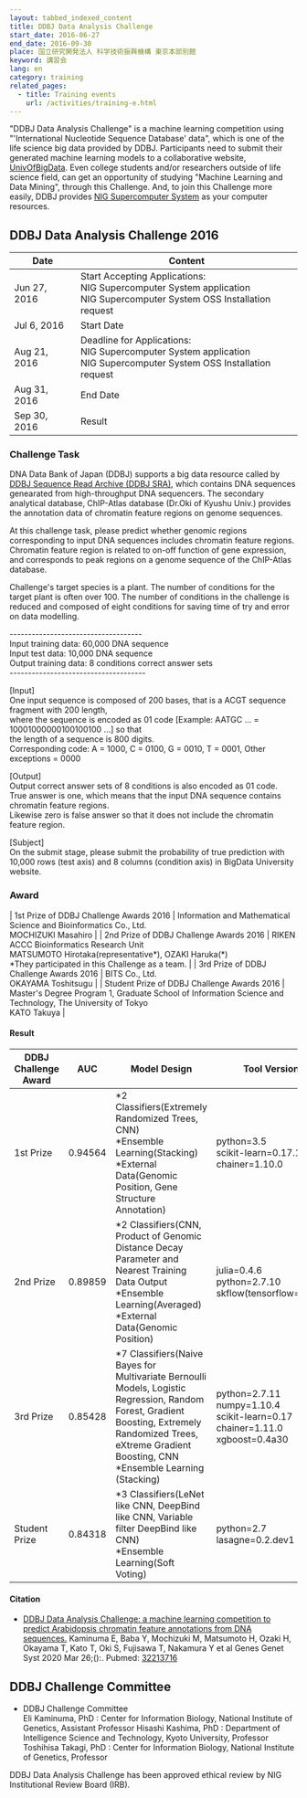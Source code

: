 ```yaml
---
layout: tabbed_indexed_content
title: DDBJ Data Analysis Challenge
start_date: 2016-06-27
end_date: 2016-09-30
place: 国立研究開発法人 科学技術振興機構 東京本部別館
keyword: 講習会
lang: en
category: training
related_pages:
  - title: Training events
    url: /activities/training-e.html
---
```


"DDBJ Data Analysis Challenge" is a machine learning competition using
"'International Nucleotide Sequence Database' data", which is one of the
life science big data provided by DDBJ. Participants need to submit
their generated machine learning models to a collaborative website,
[UnivOfBigData](http://universityofbigdata.net/?lang=en). Even college
students and/or researchers outside of life science field, can get an
opportunity of studying "Machine Learning and Data Mining", through this
Challenge. And, to join this Challenge more easily, DDBJ provides [NIG
Supercomputer System](https://sc.ddbj.nig.ac.jp/en) as your computer
resources.

## DDBJ Data Analysis Challenge 2016 <a name="2016"></a>

|  Date  |  Content  |
| ---- | ---- |
|  Jun 27, 2016	  |  Start Accepting Applications:<br/>NIG Supercomputer System application<br/>NIG Supercomputer System OSS Installation request  |
|  Jul 6, 2016	  |  Start Date  |
|  Aug 21, 2016	  |  Deadline for Applications:<br/>NIG Supercomputer System application<br/>NIG Supercomputer System OSS Installation request  |
|  Aug 31, 2016  |  End Date  |
|  Sep 30, 2016  |  Result  |

### Challenge Task <a name="task-2016"></a>

DNA Data Bank of Japan (DDBJ) supports a big data resource called by
[DDBJ Sequence Read Archive (DDBJ SRA)](/dra/index-e.html), which contains
DNA sequences genearated from high-throughput DNA sequencers. The
secondary analytical database, ChIP-Atlas database (Dr.Oki of Kyushu
Univ.) provides the annotation data of chromatin feature regions on
genome sequences.

At this challenge task, please predict whether genomic regions
corresponding to input DNA sequences includes chromatin feature regions.
Chromatin feature region is related to on-off function of gene
expression, and corresponds to peak regions on a genome sequence of the
ChIP-Atlas database.

Challenge's target species is a plant. The number of conditions for the
target plant is often over 100. The number of conditions in the
challenge is reduced and composed of eight conditions for saving time of
try and error on data modelling.

\------------------------------------  
Input training data: 60,000 DNA sequence  
Input test data: 10,000 DNA sequence  
Output training data: 8 conditions correct answer sets  
\-------------------------------------

\[Input\]  
One input sequence is composed of 200 bases, that is a ACGT sequence
fragment with 200 length,  
where the sequence is encoded as 01 code \[Example: AATGC ... =
10001000000100100100 ...\] so that  
the length of a sequence is 800 digits.  
Corresponding code: A = 1000, C = 0100, G = 0010, T = 0001, Other
exceptions = 0000

\[Output\]  
Output correct answer sets of 8 conditions is also encoded as 01 code.  
True answer is one, which means that the input DNA sequence contains
chromatin feature regions.  
Likewise zero is false answer so that it does not include the chromatin
feature region.

\[Subject\]  
On the submit stage, please submit the probability of true prediction
with 10,000 rows (test axis) and 8 columns (condition axis) in BigData
University website.

### Award <a name="winners-2016"></a>

|  1st Prize of DDBJ Challenge Awards 2016  |  Information and Mathematical Science and Bioinformatics Co., Ltd.<br/>MOCHIZUKI Masahiro  |
|  2nd Prize of DDBJ Challenge Awards 2016  |  RIKEN ACCC Bioinformatics Research Unit<br/>MATSUMOTO Hirotaka(representative*), OZAKI Haruka(*)<br/>*They participated in this Challenge as a team.  |
|  3rd Prize of DDBJ Challenge Awards 2016  |  BITS Co., Ltd.<br/>OKAYAMA Toshitsugu  |
|  Student Prize of DDBJ Challenge Awards 2016  |  Master's Degree Program 1, Graduate School of Information Science and Technology, The University of Tokyo<br/>KATO Takuya  |

#### Result <a name="result-2016"></a>

|  DDBJ<br>Challenge<br>Award  |  AUC  |  Model Design  |  Tool Version  |
| ---- | ---- | ---- | ---- |
|  1st Prize  |  0.94564  |  *2 Classifiers(Extremely Randomized Trees, CNN)<br/>*Ensemble Learning(Stacking)<br/>*External Data(Genomic Position, Gene Structure Annotation)  |  python=3.5<br/>scikit-learn=0.17.1<br/>chainer=1.10.0  |
|  2nd Prize  |  0.89859  |  *2 Classifiers(CNN, Product of Genomic Distance Decay Parameter and Nearest Training Data Output<br>*Ensemble Learning(Averaged)<br/>*External Data(Genomic Position)  |  julia=0.4.6<br/>python=2.7.10<br/>skflow(tensorflow=0.8.0)  |
|  3rd Prize  |  0.85428  |  *7 Classifiers(<span class="st">Naive Bayes for Multivariate Bernoulli Models</span>, Logistic Regression, Random Forest, Gradient Boosting, <span class="st">Extremely Randomized Trees</span>, eXtreme Gradient Boosting, CNN<br>*Ensemble Learning (Stacking)  |  python=2.7.11<br/>numpy=1.10.4<br/>scikit-learn=0.17<br/>chainer=1.11.0<br/>xgboost=0.4a30 |
|  Student Prize  |  0.84318  |  *3 Classifiers(LeNet like CNN, DeepBind like CNN, Variable filter DeepBind like CNN)<br/>*Ensemble Learning(Soft Voting)  |  python=2.7<br/>lasagne=0.2.dev1  |

#### Citation <a name="citation"></a>

  - <span class="title">[DDBJ Data Analysis Challenge: a machine
    learning competition to predict Arabidopsis chromatin feature
    annotations from DNA
    sequences.](https://www.ncbi.nlm.nih.gov/pubmed/32213716)</span>
    <span class="authors">Kaminuma E, Baba Y, Mochizuki M, Matsumoto H,
    Ozaki H, Okayama T, Kato T, Oki S, Fujisawa T, Nakamura Y et
    al</span> <span class="pub-info"> <span class="journal">Genes Genet
    Syst</span> <span class="bib-info">2020 Mar 26;():.</span>
    <span class="pubmed-id">Pubmed:
    [32213716](https://www.ncbi.nlm.nih.gov/pubmed/32213716)</span>
    </span>

## DDBJ Challenge Committee <a name="committee"></a>

  - DDBJ Challenge Committee  
    Eli Kaminuma, PhD : Center for Information Biology, National
    Institute of Genetics, Assistant Professor
    Hisashi Kashima, PhD : Department of Intelligence Science and
    Technology, Kyoto University, Professor
    Toshihisa Takagi, PhD : Center for Information Biology, National
    Institute of Genetics, Professor

DDBJ Data Analysis Challenge has been approved ethical review by NIG
Institutional Review Board (IRB).
